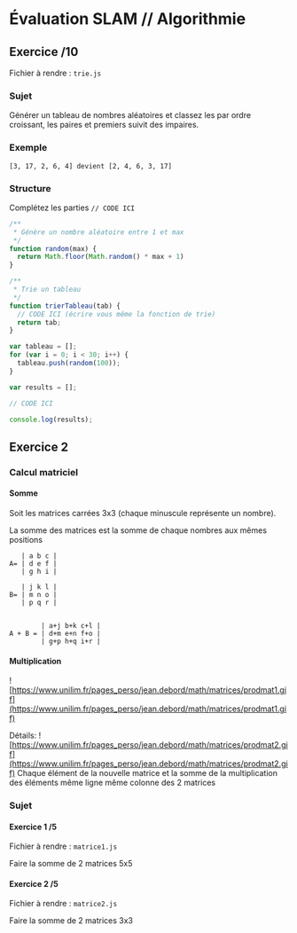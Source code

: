 # Évaluation SLAM // Algorithmie

## Exercice  /10
Fichier à rendre : ``trie.js``

### Sujet
Générer un tableau de nombres aléatoires et classez les par ordre croissant, les paires et premiers suivit des impaires.

### Exemple
```
[3, 17, 2, 6, 4] devient [2, 4, 6, 3, 17]
```


### Structure
Complétez les parties ``// CODE ICI``
```js
/**
 * Génère un nombre aléatoire entre 1 et max
 */
function random(max) {
  return Math.floor(Math.random() * max + 1)
}

/**
 * Trie un tableau
 */
function trierTableau(tab) {
  // CODE ICI (écrire vous même la fonction de trie)
  return tab;
}

var tableau = [];
for (var i = 0; i < 30; i++) {
  tableau.push(random(100));
}

var results = [];

// CODE ICI

console.log(results);
```

## Exercice 2
### Calcul matriciel
#### Somme
Soit les matrices carrées 3x3 (chaque minuscule représente un nombre).

La somme des matrices est la somme de chaque nombres aux mêmes positions

```
   | a b c |
A= | d e f |
   | g h i |

   | j k l |
B= | m n o |
   | p q r |


        | a+j b+k c+l |
A + B = | d+m e+n f+o |
        | g+p h+q i+r |
``` 

#### Multiplication

![https://www.unilim.fr/pages_perso/jean.debord/math/matrices/prodmat1.gif](https://www.unilim.fr/pages_perso/jean.debord/math/matrices/prodmat1.gif)

Détails:
![https://www.unilim.fr/pages_perso/jean.debord/math/matrices/prodmat2.gif](https://www.unilim.fr/pages_perso/jean.debord/math/matrices/prodmat2.gif)
Chaque élément de la nouvelle matrice et la somme de la multiplication des éléments même ligne même colonne des 2 matrices

### Sujet
#### Exercice 1 /5
Fichier à rendre : ``matrice1.js``

Faire la somme de 2 matrices 5x5

#### Exercice 2 /5
Fichier à rendre : ``matrice2.js``

Faire la somme de 2 matrices 3x3





